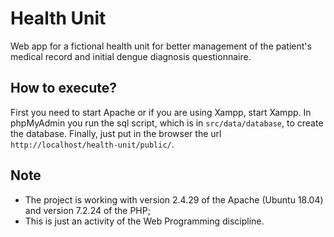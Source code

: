 # Health Unit

Web app for a fictional health unit for better management of the patient's medical record and initial dengue diagnosis questionnaire.

## How to execute?

First you need to start Apache or if you are using Xampp, start Xampp. In phpMyAdmin you run the sql script, which is in `src/data/database`, to create the database. Finally, just put in the browser the url `http://localhost/health-unit/public/`. 

## Note
- The project is working with version 2.4.29 of the Apache (Ubuntu 18.04) and version 7.2.24 of the PHP; 
- This is just an activity of the Web Programming discipline.
